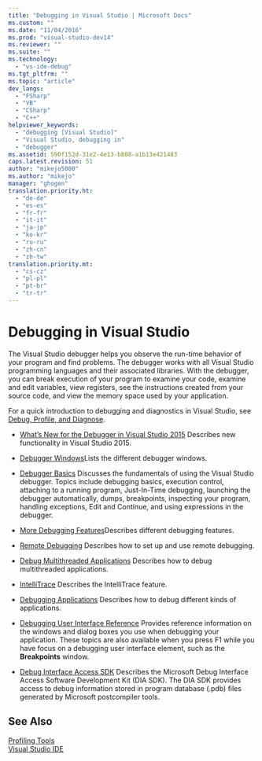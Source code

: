 ```yaml
---
title: "Debugging in Visual Studio | Microsoft Docs"
ms.custom: ""
ms.date: "11/04/2016"
ms.prod: "visual-studio-dev14"
ms.reviewer: ""
ms.suite: ""
ms.technology: 
  - "vs-ide-debug"
ms.tgt_pltfrm: ""
ms.topic: "article"
dev_langs: 
  - "FSharp"
  - "VB"
  - "CSharp"
  - "C++"
helpviewer_keywords: 
  - "debugging [Visual Studio]"
  - "Visual Studio, debugging in"
  - "debugger"
ms.assetid: 590f152d-31e2-4e13-b808-a1b13e421483
caps.latest.revision: 51
author: "mikejo5000"
ms.author: "mikejo"
manager: "ghogen"
translation.priority.ht: 
  - "de-de"
  - "es-es"
  - "fr-fr"
  - "it-it"
  - "ja-jp"
  - "ko-kr"
  - "ru-ru"
  - "zh-cn"
  - "zh-tw"
translation.priority.mt: 
  - "cs-cz"
  - "pl-pl"
  - "pt-br"
  - "tr-tr"
---
```

# Debugging in Visual Studio
The Visual Studio debugger helps you observe the run-time behavior of your program and find problems. The debugger works with all Visual Studio programming languages and their associated libraries. With the debugger, you can break execution of your program to examine your code, examine and edit variables, view registers, see the instructions created from your source code, and view the memory space used by your application.  
  
 For a quick introduction to debugging and diagnostics in Visual Studio, see [Debug, Profile, and Diagnose](https://www.visualstudio.com/features/debugging-and-diagnostics-vs).  
  
-   [What’s New for the Debugger in Visual Studio 2015](../debugger/what’s-new-for-the-debugger-in-visual-studio-2015.md) Describes new functionality in Visual Studio 2015.  
  
-   [Debugger Windows](../debugger/debugger-windows.md)Lists the different debugger windows.  
  
-   [Debugger Basics](../debugger/debugger-basics.md) Discusses the fundamentals of using the Visual Studio debugger. Topics include debugging basics, execution control, attaching to a running program, Just-In-Time debugging, launching the debugger automatically, dumps, breakpoints, inspecting your program, handling exceptions, Edit and Continue, and using expressions in the debugger.  
  
-   [More Debugging Features](../debugger/more-debugging-features.md)Describes different debugging features.  
  
-   [Remote Debugging](../debugger/remote-debugging.md) Describes how to set up and use remote debugging.  
  
-   [Debug Multithreaded Applications](../debugger/debug-multithreaded-applications-in-visual-studio.md) Describes how to debug multithreaded applications.  
  
-   [IntelliTrace](../debugger/intellitrace.md) Describes the IntelliTrace feature.  
  
-   [Debugging Applications](../debugger/debugging-applications.md) Describes how to debug different kinds of  applications.  
  
-   [Debugging User Interface Reference](../debugger/debugging-user-interface-reference.md) Provides reference information on the windows and dialog boxes you use when debugging your application. These topics are also available when you press F1 while you have focus on a debugging user interface element, such as the **Breakpoints** window.  
  
-   [Debug Interface Access SDK](../debugger/debug-interface-access/debug-interface-access-sdk.md) Describes the Microsoft Debug Interface Access Software Development Kit (DIA SDK). The DIA SDK provides access to debug information stored in program database (.pdb) files generated by Microsoft postcompiler tools.  
  
## See Also  
 [Profiling Tools](../profiling/profiling-tools.md)   
 [Visual Studio IDE](../ide/visual-studio-ide.md)